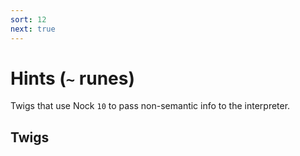 ```yaml
---
sort: 12
next: true
---
```


# Hints (`~` runes)

Twigs that use Nock `10` to pass non-semantic info to the
interpreter.

## Twigs

<list dataPreview="true" className="runes" linkToFragments="true"></list>

<kids className="runes"></kids>
